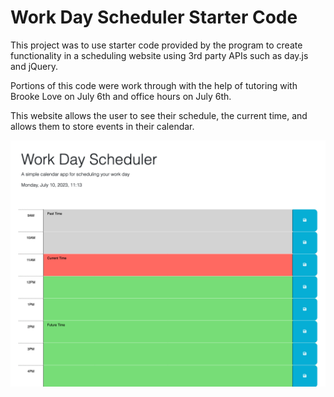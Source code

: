 # Work Day Scheduler Starter Code

This project was to use starter code provided by the program to create functionality in a scheduling website using 3rd party APIs such as day.js and jQuery. 


Portions of this code were work through with the help of tutoring with Brooke Love on July 6th and office hours on July 6th. 


This website allows the user to see their schedule, the current time, and allows them to store events in their calendar. 



![Alt text](<Assets/Scheduler Screenshot.png>)
